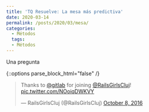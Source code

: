 ```yaml
---
title: 'TQ Resuelve: La mesa más predictiva'
date: 2020-03-14
permalink: /posts/2020/03/mesa/
categories:
  - Métodos
  tags:
  - Métodos
---
```


Una pregunta


{::options parse_block_html="false" /}

<div class="center">

<blockquote class="twitter-tweet" data-partner="tweetdeck"><p lang="en" dir="ltr">Thanks to <a href="https://twitter.com/gitlab">@gitlab</a> for joining <a href="https://twitter.com/RailsGirlsCluj">@RailsGirlsCluj</a>! <a href="https://t.co/NOoiqDWKVY">pic.twitter.com/NOoiqDWKVY</a></p>&mdash; RailsGirlsCluj (@RailsGirlsCluj) <a href="https://twitter.com/kennethbunker/status/1233141683824611328">October 8, 2016</a></blockquote>
<script async src="//platform.twitter.com/widgets.js" charset="utf-8"></script>

</div>
